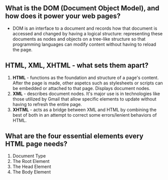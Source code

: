 ## What is the DOM (Document Object Model), and how does it power your web pages?

- DOM is an interface to a document and records how that document is accessed and changed by having a logical structure: representing these documents as nodes and objects on a tree-like structure so that programming languages can modify content without having to reload the page. 

## HTML, XML, XHTML - what sets them apart?

1. **HTML** - functions as the foundation and structure of a page's content. After the page is made, other aspetcs such as stylesheets or scripts can be embedded or attached to that page. Displays document nodes.
2. **XML** - describes document nodes. It's major use is in technologies like those utilized by Gmail that allow specific elements to update without having to refresh the entire page.
3. **XHTML** - acts as a bridge between XML and HTML by combining the best of both in an attempt to correct some errors/lenient behaviors of HTML. 

## What are the four essential elements every HTML page needs?

1. Document Type
2. The Root Element
3. The Head Element
4. The Body Element
